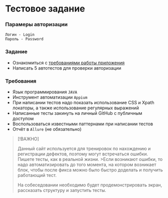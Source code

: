 # Тестовое задание 
### Парамеры авторизации
```
Логин - Login
Пароль - Password
```
### Задание
- Ознакомиться с [требованиями работы приложения](Требования%20работы%20приложения.docx)
- Написать 5 автотестов для проверки авторизации
### Требования
- Язык программирования `JAVA`
- Инструмент автоматизации `Appium`
- При написании тестов надо показать использование CSS и Xpath локаторы, а также использование регулярных выражений
- Написанные тесты закинуть на личный GitHub с публичным доступом
- Воспользоваться известными паттернами при написании тестов
- Отчёт в `Allure` (не обязательно)

>[!ВАЖНО]
>
>Данный сайт используется для тренировок по нахождению и регистрации дефектов, поэтому могут встречаться ошибки. Пишете тесты, как в реальной жизни. >Если возникают ошибки, то надо автоматизировать до того момента, на котором возникает блок, чтобы после фикса можно было быстро доделать и получить работающий тест.
>
>На собеседовании необходимо будет продемонстрировать экран, рассказать структуру и запустить тесты.

